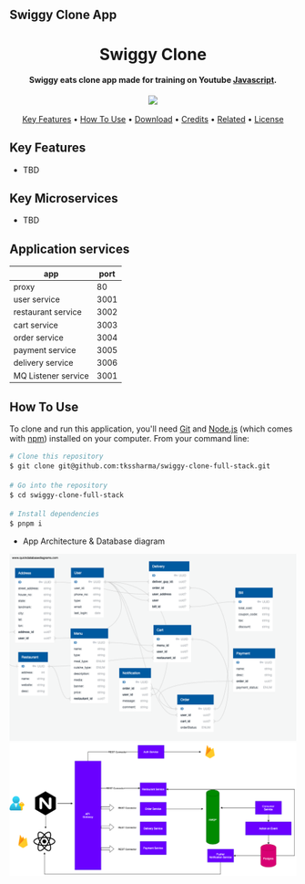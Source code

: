 ## Swiggy Clone App

<h1 align="center">
  Swiggy Clone
  <br>
</h1>

<h4 align="center">Swiggy eats clone app made for training on Youtube <a href="http://electron.atom.io" target="_blank">Javascript</a>.</h4>

<p align="center">
  <a href="https://www.paypal.me/tkssharma">
    <img src="https://img.shields.io/badge/$-donate-ff69b4.svg?maxAge=2592000&amp;style=flat">
  </a>
  
</p>

<p align="center">
  <a href="#key-features">Key Features</a> •
  <a href="#how-to-use">How To Use</a> •
  <a href="#download">Download</a> •
  <a href="#credits">Credits</a> •
  <a href="#related">Related</a> •
  <a href="#license">License</a>
</p>

## Key Features

- TBD

## Key Microservices

- TBD

## Application services

| app    | port |
| -------- | ------- |
| proxy  |  80    |
| user service | 3001     |
| restaurant service | 3002     |
| cart service | 3003     |
| order service | 3004    |
| payment service | 3005   |
| delivery service | 3006    |
| MQ Listener service | 3001     |

## How To Use

To clone and run this application, you'll need [Git](https://git-scm.com) and [Node.js](https://nodejs.org/en/download/) (which comes with [npm](http://npmjs.com)) installed on your computer. From your command line:

```bash
# Clone this repository
$ git clone git@github.com:tkssharma/swiggy-clone-full-stack.git

# Go into the repository
$ cd swiggy-clone-full-stack

# Install dependencies
$ pnpm i

```

- App Architecture & Database diagram

![Swiggy](./diag/erd.png)
![Swiggy](./diag/swiggy.png)


